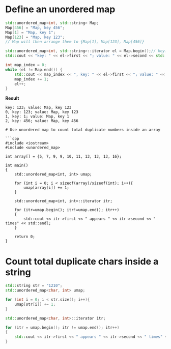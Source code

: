 # Define an unordered map
```cpp
std::unordered_map<int, std::string> Map;
Map[456] = "Map, key 456";
Map[1] = "Map, key 1";
Map[123] = "Map, key 123";
// Map will then arrange them to {Map[1], Map[123], Map[456]}

std::unordered_map<int, std::string>::iterator el = Map.begin();// key: 1; value: Map, key 1
std::cout << "key: " << el->first << "; value: " << el->second << std::endl;

int map_index = 0;
while (el != Map.end()) {
    std::cout << map_index << ", key: " << el->first << "; value: " << el->second << std::endl;
    map_index += 1;
    el++;
}
```
**Result**
```
key: 123; value: Map, key 123
0, key: 123; value: Map, key 123
1, key: 1; value: Map, key 1
2, key: 456; value: Map, key 456
```
```
# Use unordered map to count total duplicate numbers inside an array

```cpp
#include <iostream>
#include <unordered_map> 

int array[] = {5, 7, 9, 9, 10, 11, 13, 13, 13, 16};

int main()
{
	std::unordered_map<int, int> umap;

    for (int i = 0; i < sizeof(array)/sizeof(int); i++){
        umap[array[i]] += 1;
    }

    std::unordered_map<int, int>::iterator itr;

    for (itr=umap.begin(); itr!=umap.end(); itr++) 
    { 
        std::cout << itr->first << " appears " << itr->second << " times" << std::endl;
    } 

    return 0;
}
```
# Count total duplicate chars inside a string
```cpp
std::string str = "1210";
std::unordered_map<char, int> umap;

for (int i = 0; i < str.size(); i++){
    umap[str[i]] += 1;
}

std::unordered_map<char, int>::iterator itr;

for (itr = umap.begin(); itr != umap.end(); itr++) 
{ 
    std::cout << itr->first << " appears " << itr->second << " times" << std::endl;
}
```
